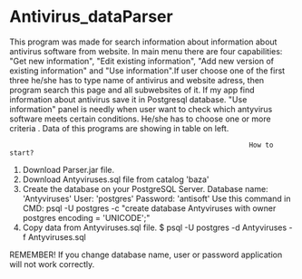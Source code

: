 # Antivirus_dataParser

  This program was made for search information about information about antivirus software from website. 
In main menu there are four capabilities: "Get new information", "Edit existing information", "Add new version of existing information" 
and "Use information".If user choose one of the first three he/she has to type name of antivirus and website adress, 
then program search this page and all subwebsites of it. If my app find information about antivirus save it in Postgresql database. 
  "Use information" panel is needly when user want to check which antyvirus software  meets certain conditions. He/she has to choose one 
or more criteria . Data of this programs are showing in table on left.

                                                               How to start?
                                                              
1. Download Parser.jar file.
2. Download Antyviruses.sql file from catalog 'baza'
3. Create the database on your PostgreSQL Server.
Database name: 'Antyviruses'
User: 'postgres'
Password: 'antisoft'
Use this command in CMD:
     psql -U postgres -c "create database Antyviruses with owner postgres encoding = 'UNICODE';"
4. Copy data from Antyviruses.sql file.
    $ psql -U postgres -d Antyviruses -f Antyviruses.sql

REMEMBER! If you change database name, user or password application will not work correctly.
